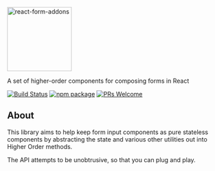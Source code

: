 <img src="https://yeojz.github.io/react-form-addons/react-form-addons-with-text.svg" alt="react-form-addons" height="150" /> 

A set of higher-order components for composing forms in React

[![Build Status][build-badge]][build-link]
[![npm package][npm-badge]][npm-link]
[![PRs Welcome][pr-welcome-badge]][pr-welcome-badge]



## About
This library aims to help keep form input components as pure stateless components by abstracting the state and various other utilities out into Higher Order methods.

The API attempts to be unobtrusive, so that you can plug and play.



[npm-badge]: https://img.shields.io/npm/v/react-form-addons.svg?style=flat-square
[npm-link]: https://www.npmjs.com/package/react-form-addons

[build-badge]: https://img.shields.io/circleci/project/github/yeojz/react-form-addons.svg?style=flat-square
[build-link]: https://circleci.com/gh/yeojz/react-form-addons.svg

[pr-welcome-badge]: https://img.shields.io/badge/PRs-Welcome-ff69b4.svg?style=flat-square
[pr-welcome-link]: https://github.com/yeojz/redux-intl-connect/blob/master/CONTRIBUTING.md